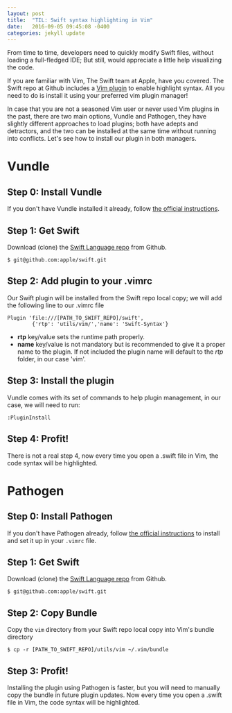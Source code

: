 ```yaml
---
layout: post
title:  "TIL: Swift syntax highlighting in Vim"
date:   2016-09-05 09:45:08 -0400
categories: jekyll update
---
```



From time to time, developers need to quickly modify Swift files, without loading a full-fledged IDE; But still, would appreciate a little help visualizing the code.

If you are familiar with Vim, The Swift team at Apple, have you covered. The Swift repo at Github includes a [Vim plugin](https://github.com/apple/Swift/tree/master/utils/vim) to enable highlight syntax. All you need to do is install it using your preferred vim plugin manager!

In case that you are not a seasoned Vim user or never used Vim plugins in the past, there are two main options, Vundle and Pathogen, they have slightly different approaches to load plugins; both have adepts and detractors, and the two can be installed at the same time without running into conflicts. Let's see how to install our plugin in both managers.

# Vundle


## Step 0: Install Vundle
If you don't have Vundle installed it already, follow [the official instructions](https://github.com/VundleVim/Vundle.vim#quick-start).

## Step 1: Get Swift
Download (clone) the [Swift Language repo](https://github.com/apple/swift) from Github.

```
$ git@github.com:apple/swift.git
```

## Step 2: Add plugin to your .vimrc
Our Swift plugin will be installed from the Swift repo local copy; we will add the following line to our .vimrc file

```
Plugin 'file:///[PATH_TO_SWIFT_REPO]/swift', 
		{'rtp': 'utils/vim/','name': 'Swift-Syntax'}
```

* **rtp** key/value sets the runtime path properly.
* **name**  key/value is not mandatory but is recommended to give it a proper name to the plugin. If not included the plugin name will default to the *rtp* folder, in our case 'vim'. 

## Step 3: Install the plugin
Vundle comes with its set of commands to help plugin management, in our case, we will need to run:

```
:PluginInstall
```

## Step 4: Profit!
There is not a real step 4, now every time you open a .swift file in Vim, the code syntax will be highlighted.


# Pathogen

## Step 0: Install Pathogen
If you don't have Pathogen already, follow [the official instructions](https://github.com/tpope/vim-pathogen) to install and set it up in your `.vimrc` file.

## Step 1: Get Swift
Download (clone) the [Swift Language repo](https://github.com/apple/swift) from Github.

```
$ git@github.com:apple/swift.git
```

## Step 2: Copy Bundle
Copy the `vim` directory from your Swift repo local copy into Vim's bundle directory

```
$ cp -r [PATH_TO_SWIFT_REPO]/utils/vim ~/.vim/bundle
```

## Step 3: Profit!
Installing the plugin using Pathogen is faster, but you will need to manually copy the bundle in future plugin updates. Now every time you open a .swift file in Vim, the code syntax will be highlighted.
